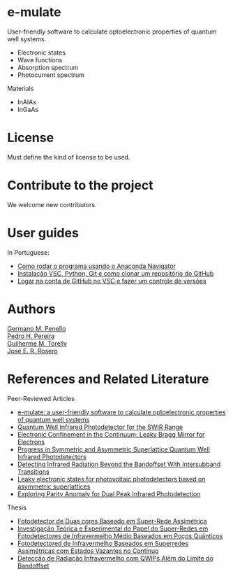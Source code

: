 # e-mulate
User-friendly software to calculate optoelectronic properties of quantum well systems.
- Electronic states
- Wave functions
- Absorption spectrum
- Photocurrent spectrum

Materials  
- InAlAs
- InGaAs


License
===
Must define the kind of license to be used.

Contribute to the project
===
We welcome new contributors.

User guides
===
In Portuguese:
 - [Como rodar o programa usando o Anaconda Navigator](https://youtu.be/bqjrZOjeDdw)
 - [Instalação VSC, Python, Git e como clonar um repositório do GitHub](https://www.youtube.com/watch?v=h8JMfAcHAA8)
 - [Logar na conta de GitHub no VSC e fazer um controle de versões](https://www.youtube.com/watch?v=zItRL5RWc14)

Authors
===
[Germano M. Penello](github.com/gpenello)  
[Pedro H. Pereira](github.com/PHPereira1)  
[Guilherme M. Torelly](github.com/gtorelly)  
[José E. R. Rosero](github.com/joseruiz1989)  

References and Related Literature
===
Peer-Reviewed Articles  
 - [e-mulate: a user-friendly software to calculate optoelectronic properties of quantum well systems](https://doi.org/10.1109/SBMicro50945.2021.9585740)
 - [Quantum Well Infrared Photodetector for the SWIR Range](https://doi.org/10.1007/978-981-13-9155-2_29)
 - [Electronic Confinement in the Continuum: Leaky Bragg Mirror for Electrons](https://doi.org/10.29292/jics.v15i1.109)
 - [Progress in Symmetric and Asymmetric Superlattice Quantum Well Infrared Photodetectors](https://doi.org/10.1002/andp.201800462)  
 - [Detecting Infrared Radiation Beyond the Bandoffset With Intersubband Transitions](https://doi.org/10.1109/LPT.2016.2554064)
 - [Leaky electronic states for photovoltaic photodetectors based on asymmetric superlattices](https://doi.org/10.1063/1.5006464)
 - [Exploring Parity Anomaly for Dual Peak Infrared Photodetection](https://doi.org/10.1109/JQE.2016.2623271)

Thesis  
 - [Fotodetector de Duas cores Baseado em Super-Rede Assimétrica](https://doi.org/10.17771/PUCRio.acad.49584)
 - [Investigação Teórica e Experimental do Papel do Super-Redes em Fotodetectores de Infravermelho Médio Baseados em Poços Quânticos](https://minerva.ufrj.br/F/3VQTGB9RTKGR34GFVE47UI166FE4R2AFPRGFTU2URI4G4ND412-38272?func=service-media-exec&doc_library=UFR01&doc_number=000826288&media_index=00001&func_code=WEB-BRIEF)
 - [Fotodetectored de Infravermelho Baseados em Superredes Assimétricas com Estados Vazantes no Contínuo](https://doi.org/10.17771/PUCRio.acad.48004)
 - [Detecção de Radiação Infravermelho com QWIPs Além do Limite do Bandoffset](https://doi.org/10.17771/PUCRio.acad.27620)